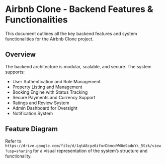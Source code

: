 # Airbnb Clone - Backend Features & Functionalities

This document outlines all the key backend features and system functionalities for the Airbnb Clone project.

## Overview
The backend architecture is modular, scalable, and secure. The system supports:

- User Authentication and Role Management
- Property Listing and Management
- Booking Engine with Status Tracking
- Secure Payments and Currency Support
- Ratings and Review System
- Admin Dashboard for Oversight
- Notification System

## Feature Diagram
Refer to `https://drive.google.com/file/d/1qtA8cpz6iforDbmccWW0e9aduYk_5Szk/view?usp=sharing` for a visual representation of the system’s structure and functionality.



